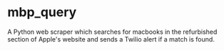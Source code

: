 # mbp_query

A Python web scraper which searches for macbooks in the refurbished section of Apple's website and sends a Twilio alert if a match is found. 

